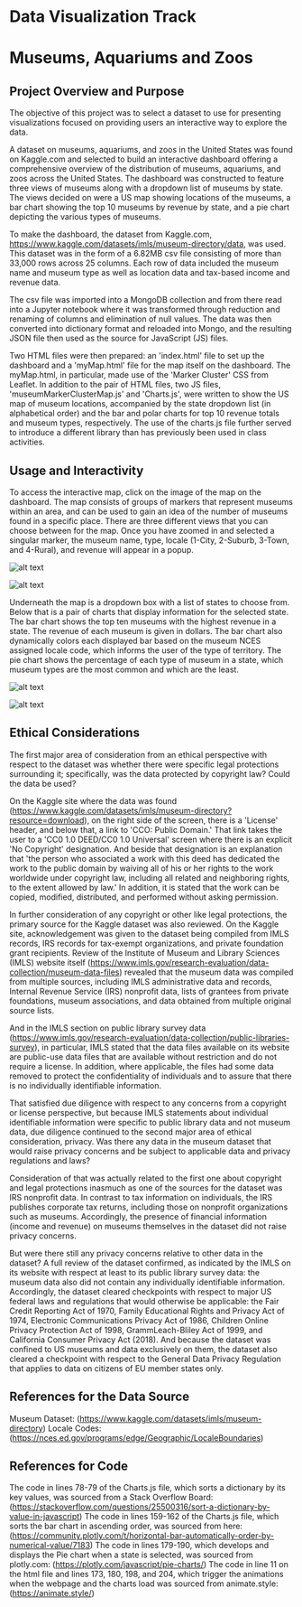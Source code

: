 
# Data Visualization Track

# Museums, Aquariums and Zoos

## Project Overview and Purpose

The objective of this project was to select a dataset to use for presenting visualizations focused on providing users an interactive way to explore the data.

A dataset on museums, aquariums, and zoos in the United States was found on Kaggle.com and selected to build an interactive dashboard offering a comprehensive overview of the distribution of museums, aquariums, and zoos across the United States. The dashboard was constructed to feature three views of museums along with a dropdown list of museums by state. The views decided on were a US map showing locations of the museums, a bar chart showing the top 10 museums by revenue by state, and a pie chart depicting the various types of museums.

To make the dashboard, the dataset from Kaggle.com, <https://www.kaggle.com/datasets/imls/museum-directory/data>, was used. This dataset was in the form of a 6.82MB csv file consisting of more than 33,000 rows across 25 columns. Each row of data included the museum name and museum type as well as location data and tax-based income and revenue data.

The csv file was imported into a MongoDB collection and from there read into a Jupyter notebook where it was transformed through reduction and renaming of columns and elimination of null values. The data was then converted into dictionary format and reloaded into Mongo, and the resulting JSON file then used as the source for JavaScript (JS) files.

Two HTML files were then prepared: an 'index.html' file to set up the dashboard and a 'myMap.html' file for the map itself on the dashboard. The myMap.html, in particular, made use of the 'Marker Cluster' CSS from Leaflet. In addition to the pair of HTML files, two JS files, 'museumMarkerClusterMap.js' and 'Charts.js', were written to show the US map of museum locations, accompanied by the state dropdown list (in alphabetical order) and the bar and polar charts for top 10 revenue totals and museum types, respectively. The use of the charts.js file further served to introduce a different library than has previously been used in class activities.

## Usage and Interactivity

To access the interactive map, click on the image of the map on the dashboard. The map consists of groups of markers that represent museums within an area, and can be used to gain an idea of the number of museums found in a specific place. There are three different views that you can choose between for the map. Once you have zoomed in and selected a singular marker, the museum name, type, locale (1-City, 2-Suburb, 3-Town, and 4-Rural), and revenue will appear in a popup.

![alt text](image.png)

![alt text](image-3.png)

Underneath the map is a dropdown box with a list of states to choose from. Below that is a pair of charts that display information for the selected state. The bar chart shows the top ten museums with the highest revenue in a state. The revenue of each museum is given in dollars. The bar chart also dynamically colors each displayed bar based on the museum NCES assigned locale code, which informs the user of the type of territory. The pie chart shows the percentage of each type of museum in a state, which museum types are the most common and which are the least.

![alt text](image-1.png)

![alt text](image-2.png)

## Ethical Considerations

The first major area of consideration from an ethical perspective with respect to the dataset was whether there were specific legal protections surrounding it; specifically, was the data protected by copyright law? Could the data be used?

On the Kaggle site where the data was found (<https://www.kaggle.com/datasets/imls/museum-directory?resource=download>), on the right side of the screen, there is a 'License' header, and below that, a link to 'CCO: Public Domain.'  That link takes the user to a 'CC0 1.0 DEED/CC0 1.0 Universal' screen where there is an explicit 'No Copyright' designation. And beside that designation is an explanation that 'the person who associated a work with this deed has dedicated the work to the public domain by waiving all of his or her rights to the work worldwide under copyright law, including all related and neighboring rights, to the extent allowed by law.' In addition, it is stated that the work can be copied, modified, distributed, and performed without asking permission.

In further consideration of any copyright or other like legal protections, the primary source for the Kaggle dataset was also reviewed. On the Kaggle site, acknowledgement was given to the dataset being compiled from IMLS records, IRS records for tax-exempt organizations, and private foundation grant recipients. Review of the Institute of Museum and Library Sciences (IMLS) website itself (<https://www.imls.gov/research-evaluation/data-collection/museum-data-files>) revealed that the museum data was compiled from multiple sources, including IMLS administrative data and records, Internal Revenue Service (IRS) nonprofit data, lists of grantees from private foundations, museum associations, and data obtained from multiple original source lists.

And in the IMLS section on public library survey data (<https://www.imls.gov/research-evaluation/data-collection/public-libraries-survey>), in particular, IMLS stated that the data files available on its website are public-use data files that are available without restriction and do not require a license. In addition, where applicable, the files had some data removed to protect the confidentiality of individuals and to assure that there is no individually identifiable information.

That satisfied due diligence with respect to any concerns from a copyright or license perspective, but because IMLS statements about individual identifiable information were specific to public library data and not museum data, due diligence continued to the second major area of ethical consideration, privacy. Was there any data in the museum dataset that would raise privacy concerns and be subject to applicable data and privacy regulations and laws?

Consideration of that was actually related to the first one about copyright and legal protections inasmuch as one of the sources for the dataset was IRS nonprofit data. In contrast to tax information on individuals, the IRS publishes corporate tax returns, including those on nonprofit organizations such as museums. Accordingly, the presence of financial information (income and revenue) on museums themselves in the dataset did not raise privacy concerns.

But were there still any privacy concerns relative to other data in the dataset? A full review of the dataset confirmed, as indicated by the IMLS on its website with respect at least to its public library survey data: the museum data also did not contain any individually identifiable information. Accordingly, the dataset cleared checkpoints with respect to major US federal laws and regulations that would otherwise be applicable: the Fair Credit Reporting Act of 1970, Family Educational Rights and Privacy Act of 1974, Electronic Communications Privacy Act of 1986, Children Online Privacy Protection Act of 1998, GrammLeach-Bliley Act of 1999, and California Consumer Privacy Act (2018). And because the dataset was confined to US museums and data exclusively on them, the dataset also cleared a checkpoint with respect to the General Data Privacy Regulation that applies to data on citizens of EU member states only.

## References for the Data Source

Museum Dataset: (<https://www.kaggle.com/datasets/imls/museum-directory>)
Locale Codes: (<https://nces.ed.gov/programs/edge/Geographic/LocaleBoundaries>)

## References for Code

The code in lines 78-79 of the Charts.js file, which sorts a dictionary by its key values, was sourced from a Stack Overflow Board: (<https://stackoverflow.com/questions/25500316/sort-a-dictionary-by-value-in-javascript>)
The code in lines 159-162 of the Charts.js file, which sorts the bar chart in ascending order, was sourced from here: (<https://community.plotly.com/t/horizontal-bar-automatically-order-by-numerical-value/7183>)
The code in lines 179-190, which develops and displays the Pie chart when a state is selected, was sourced from plotly.com: (<https://plotly.com/javascript/pie-charts/>)
The code in line 11 on the html file and lines 173, 180, 198, and 204, which trigger the animations when the webpage and the charts load was sourced from animate.style: (<https://animate.style/>)
